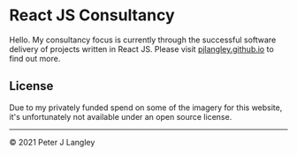 # React JS Consultancy

Hello. My consultancy focus is currently through the successful software
delivery of projects written in React JS. Please visit
[pjlangley.github.io](https://pjlangley.github.io) to find out more.

## License

Due to my privately funded spend on some of the imagery for this website, it's
unfortunately not available under an open source license.

---

&copy; 2021 Peter J Langley
